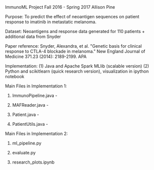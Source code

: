 ImmunoML Project
Fall 2016 - Spring 2017
Allison Pine

Purpose: To predict the effect of neoantigen sequences on patient response to imatinib in metastatic melanoma. 

Dataset: Neoantigens and response data generated for 110 patients + additional data from Snyder 

Paper reference: 
  Snyder, Alexandra, et al. "Genetic basis for clinical response to CTLA-4 blockade in melanoma." New England Journal of  Medicine 371.23 (2014): 2189-2199.
APA	

Implementation: (1) Java and Apache Spark MLlib (scalable version)
                (2) Python and scikitlearn (quick research version), visualization in ipython notebook

Main Files in Implementation 1:

1. ImmunoPipeline.java - 

2. MAFReader.java - 

3. Patient.java - 

4. PatientUtils.java - 

Main Files in Implementation 2:

1. ml_pipeline.py

2. evaluate.py

3. research_plots.ipynb 

